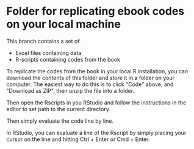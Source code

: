 # Folder for replicating ebook codes on your local machine

This branch contains a set of 
- Excel files containing data
- R-scripts containing codes from the book

To replicate the codes from the book in your local R installation, you can download the contents of this folder and store it in a folder on your computer. The easiest way to do this is to click "Code" above, and "Download as ZIP", then unzip the file into a folder.

Then open the Rscripts in you RStudio and follow the instructions in the editor to set path to the current directory.

Then simply evaluate the code line by line.

In RStudio, you can evaluate a line of the Rscript by simply placing your cursor on the line and hitting Ctrl + Enter or Cmd + Enter.

